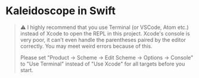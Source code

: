 Kaleidoscope in Swift
=====================

> ⚠️ I highly recommend that you use Terminal (or VSCode, Atom etc.) instead of
> Xcode to open the REPL in this project. Xcode's console is very poor, it can't
> even handle the parentheses paired by the editor correctly. You may meet weird
> errors because of this.
>
> Please set "Product → Scheme → Edit Scheme → Options → Console" to "Use
> Terminal" instead of "Use Xcode" for all targets before you start.
